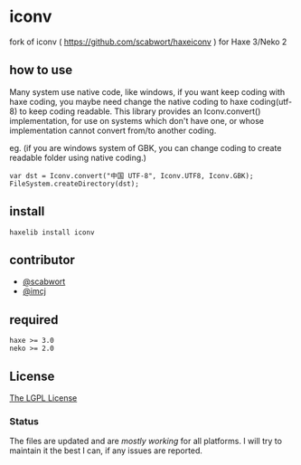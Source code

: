 iconv
========

fork of iconv ( https://github.com/scabwort/haxeiconv ) for Haxe 3/Neko 2

## how to use

Many system use native code, like windows, if you want keep coding with haxe coding, you maybe need change the native coding to haxe coding(utf-8) to keep coding readable.
This library provides an Iconv.convert() implementation, for use on systems which don't have one, or whose implementation cannot convert from/to another coding.

eg. (if you are windows system of GBK, you can change coding to create readable folder using native coding.)
    
	var dst = Iconv.convert("中国 UTF-8", Iconv.UTF8, Iconv.GBK);
    FileSystem.createDirectory(dst);

## install

    haxelib install iconv

## contributor

* [@scabwort](https://github.com/scabwort)
* [@imcj](https://github.com/imcj)

## required

    haxe >= 3.0
    neko >= 2.0

## License

[The LGPL License](https://github.com/scabwort/haxeiconv/blob/master/LICENSE)

### Status ###
The files are updated and are _mostly working_ for all platforms. I will try to maintain it the best I can, if any issues are reported.
